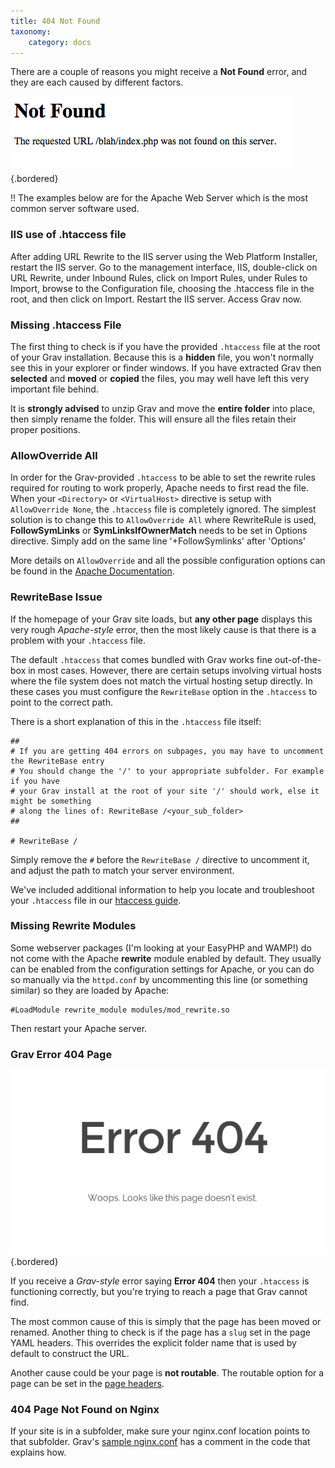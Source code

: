 ```yaml
---
title: 404 Not Found
taxonomy:
    category: docs
---
```


There are a couple of reasons you might receive a **Not Found** error, and they are each caused by different factors.

![404 Not Found](404-not-found.png)         {.bordered}

!! The examples below are for the Apache Web Server which is the most common server software used.

### IIS use of .htaccess file
After adding URL Rewrite to the IIS server using the Web Platform Installer, restart the IIS server. Go to the management interface, IIS, double-click on URL Rewrite, under Inbound Rules, click on Import Rules, under Rules to Import, browse to the Configuration file, choosing the .htaccess file in the root, and then click on Import. Restart the IIS server. Access Grav now.

### Missing .htaccess File

The first thing to check is if you have the provided `.htaccess` file at the root of your Grav installation. Because this is a **hidden** file, you won't normally see this in your explorer or finder windows.  If you have extracted Grav then **selected** and **moved** or **copied** the files, you may well have left this very important file behind.

It is **strongly advised** to unzip Grav and move the **entire folder** into place, then simply rename the folder. This will ensure all the files retain their proper positions.

### AllowOverride All

In order for the Grav-provided `.htaccess` to be able to set the rewrite rules required for routing to work properly, Apache needs to first read the file.  When your `<Directory>` or `<VirtualHost>` directive is setup with `AllowOverride None`, the `.htaccess` file is completely ignored.  The simplest solution is to change this to `AllowOverride All`
where RewriteRule is used, **FollowSymLinks** or **SymLinksIfOwnerMatch** needs to be set in Options directive. Simply add on the same line '+FollowSymlinks' after 'Options'

More details on `AllowOverride` and all the possible configuration options can be found in the [Apache Documentation](http://httpd.apache.org/docs/2.4/mod/core.html#allowoverride).

### RewriteBase Issue

If the homepage of your Grav site loads, but **any other page** displays this very rough _Apache-style_ error, then the most likely cause is that there is a problem with your `.htaccess` file.

The default `.htaccess` that comes bundled with Grav works fine out-of-the-box in most cases.  However, there are certain setups involving virtual hosts where the file system does not match the virtual hosting setup directly.  In these cases you must configure the `RewriteBase` option in the `.htaccess` to point to the correct path.

There is a short explanation of this in the `.htaccess` file itself:

```
##
# If you are getting 404 errors on subpages, you may have to uncomment the RewriteBase entry
# You should change the '/' to your appropriate subfolder. For example if you have
# your Grav install at the root of your site '/' should work, else it might be something
# along the lines of: RewriteBase /<your_sub_folder>
##

# RewriteBase /
```

Simply remove the `#` before the `RewriteBase /` directive to uncomment it, and adjust the path to match your server environment.

We've included additional information to help you locate and troubleshoot your `.htaccess` file in our [htaccess guide](../htaccess).

### Missing Rewrite Modules

Some webserver packages (I'm looking at your EasyPHP and WAMP!) do not come with the Apache **rewrite** module enabled by default. They usually can be enabled from the configuration settings for Apache, or you can do so manually via the `httpd.conf` by uncommenting this line (or something similar) so they are loaded by Apache:

```
#LoadModule rewrite_module modules/mod_rewrite.so
```

Then restart your Apache server.

### Grav Error 404 Page

![404 Not Found](error-404.png)         {.bordered}

If you receive a _Grav-style_ error saying **Error 404** then your `.htaccess` is functioning correctly, but you're trying to reach a page that Grav cannot find.

The most common cause of this is simply that the page has been moved or renamed. Another thing to check is if the page has a `slug` set in the page YAML headers. This overrides the explicit folder name that is used by default to construct the URL.

Another cause could be your page is **not routable**. The routable option for a page can be set in the [page headers](../../content/headers).

### 404 Page Not Found on Nginx

If your site is in a subfolder, make sure your nginx.conf location points to that subfolder. Grav's [sample nginx.conf](https://github.com/getgrav/grav/blob/master/webserver-configs/nginx.conf) has a comment in the code that explains how.
